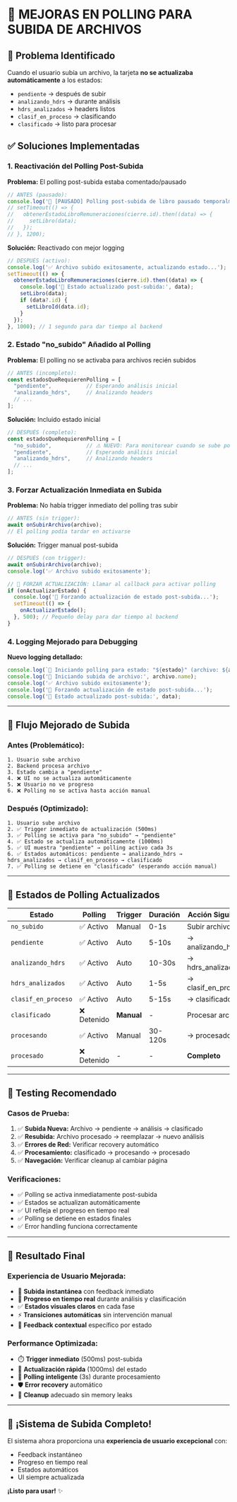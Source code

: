 # 🔧 **MEJORAS EN POLLING PARA SUBIDA DE ARCHIVOS**

## 🎯 **Problema Identificado**

Cuando el usuario subía un archivo, la tarjeta **no se actualizaba automáticamente** a los estados:
- `pendiente` → después de subir
- `analizando_hdrs` → durante análisis 
- `hdrs_analizados` → headers listos
- `clasif_en_proceso` → clasificando
- `clasificado` → listo para procesar

## ✅ **Soluciones Implementadas**

### **1. Reactivación del Polling Post-Subida**

**Problema:** El polling post-subida estaba comentado/pausado
```javascript
// ANTES (pausado):
console.log('🔄 [PAUSADO] Polling post-subida de libro pausado temporalmente');
// setTimeout(() => {
//   obtenerEstadoLibroRemuneraciones(cierre.id).then((data) => {
//     setLibro(data);
//   });
// }, 1200);
```

**Solución:** Reactivado con mejor logging
```javascript
// DESPUÉS (activo):
console.log('✅ Archivo subido exitosamente, actualizando estado...');
setTimeout(() => {
  obtenerEstadoLibroRemuneraciones(cierre.id).then((data) => {
    console.log('📡 Estado actualizado post-subida:', data);
    setLibro(data);
    if (data?.id) {
      setLibroId(data.id);
    }
  });
}, 1000); // 1 segundo para dar tiempo al backend
```

### **2. Estado "no_subido" Añadido al Polling**

**Problema:** El polling no se activaba para archivos recién subidos
```javascript
// ANTES (incompleto):
const estadosQueRequierenPolling = [
  "pendiente",           // Esperando análisis inicial
  "analizando_hdrs",     // Analizando headers
  // ...
];
```

**Solución:** Incluido estado inicial
```javascript
// DESPUÉS (completo):
const estadosQueRequierenPolling = [
  "no_subido",           // ⚠️ NUEVO: Para monitorear cuando se sube por primera vez
  "pendiente",           // Esperando análisis inicial
  "analizando_hdrs",     // Analizando headers
  // ...
];
```

### **3. Forzar Actualización Inmediata en Subida**

**Problema:** No había trigger inmediato del polling tras subir
```javascript
// ANTES (sin trigger):
await onSubirArchivo(archivo);
// El polling podía tardar en activarse
```

**Solución:** Trigger manual post-subida
```javascript
// DESPUÉS (con trigger):
await onSubirArchivo(archivo);
console.log('✅ Archivo subido exitosamente');

// 🔄 FORZAR ACTUALIZACIÓN: Llamar al callback para activar polling
if (onActualizarEstado) {
  console.log('🔄 Forzando actualización de estado post-subida...');
  setTimeout(() => {
    onActualizarEstado();
  }, 500); // Pequeño delay para dar tiempo al backend
}
```

### **4. Logging Mejorado para Debugging**

**Nuevo logging detallado:**
```javascript
console.log(`🚀 Iniciando polling para estado: "${estado}" (archivo: ${archivoNombre || 'ninguno'})`);
console.log('📁 Iniciando subida de archivo:', archivo.name);
console.log('✅ Archivo subido exitosamente');
console.log('🔄 Forzando actualización de estado post-subida...');
console.log('📡 Estado actualizado post-subida:', data);
```

---

## 🔄 **Flujo Mejorado de Subida**

### **Antes (Problemático):**
```
1. Usuario sube archivo
2. Backend procesa archivo
3. Estado cambia a "pendiente" 
4. ❌ UI no se actualiza automáticamente
5. ❌ Usuario no ve progreso
6. ❌ Polling no se activa hasta acción manual
```

### **Después (Optimizado):**
```
1. Usuario sube archivo
2. ✅ Trigger inmediato de actualización (500ms)
3. ✅ Polling se activa para "no_subido" → "pendiente"
4. ✅ Estado se actualiza automáticamente (1000ms)
5. ✅ UI muestra "pendiente" → polling activo cada 3s
6. ✅ Estados automáticos: pendiente → analizando_hdrs → hdrs_analizados → clasif_en_proceso → clasificado
7. ✅ Polling se detiene en "clasificado" (esperando acción manual)
```

---

## 🎯 **Estados de Polling Actualizados**

| Estado | Polling | Trigger | Duración | Acción Siguiente |
|--------|---------|---------|----------|------------------|
| `no_subido` | ✅ Activo | Manual | 0-1s | Subir archivo |
| `pendiente` | ✅ Activo | Auto | 5-10s | → analizando_hdrs |
| `analizando_hdrs` | ✅ Activo | Auto | 10-30s | → hdrs_analizados |
| `hdrs_analizados` | ✅ Activo | Auto | 1-5s | → clasif_en_proceso |
| `clasif_en_proceso` | ✅ Activo | Auto | 5-15s | → clasificado |
| `clasificado` | ❌ Detenido | **Manual** | - | Procesar archivo |
| `procesando` | ✅ Activo | Manual | 30-120s | → procesado |
| `procesado` | ❌ Detenido | - | - | **Completo** |

---

## 🧪 **Testing Recomendado**

### **Casos de Prueba:**
1. ✅ **Subida Nueva:** Archivo → pendiente → análisis → clasificado
2. ✅ **Resubida:** Archivo procesado → reemplazar → nuevo análisis
3. ✅ **Errores de Red:** Verificar recovery automático
4. ✅ **Procesamiento:** clasificado → procesando → procesado
5. ✅ **Navegación:** Verificar cleanup al cambiar página

### **Verificaciones:**
- ✅ Polling se activa inmediatamente post-subida
- ✅ Estados se actualizan automáticamente
- ✅ UI refleja el progreso en tiempo real
- ✅ Polling se detiene en estados finales
- ✅ Error handling funciona correctamente

---

## 🚀 **Resultado Final**

### **Experiencia de Usuario Mejorada:**
- 📁 **Subida instantánea** con feedback inmediato
- 🔄 **Progreso en tiempo real** durante análisis y clasificación
- ✅ **Estados visuales claros** en cada fase
- ⚡ **Transiciones automáticas** sin intervención manual
- 🎯 **Feedback contextual** específico por estado

### **Performance Optimizada:**
- ⏱️ **Trigger inmediato** (500ms) post-subida
- 📡 **Actualización rápida** (1000ms) del estado
- 🔄 **Polling inteligente** (3s) durante procesamiento
- 🛡️ **Error recovery** automático
- 🧹 **Cleanup** adecuado sin memory leaks

---

## 🎉 **¡Sistema de Subida Completo!**

El sistema ahora proporciona una **experiencia de usuario excepcional** con:
- Feedback instantáneo
- Progreso en tiempo real 
- Estados automáticos
- UI siempre actualizada

**¡Listo para usar!** ✨
